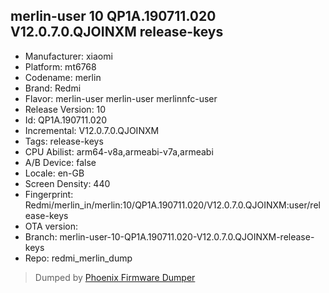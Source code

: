 ## merlin-user 10 QP1A.190711.020 V12.0.7.0.QJOINXM release-keys
- Manufacturer: xiaomi
- Platform: mt6768
- Codename: merlin
- Brand: Redmi
- Flavor: merlin-user
merlin-user
merlinnfc-user
- Release Version: 10
- Id: QP1A.190711.020
- Incremental: V12.0.7.0.QJOINXM
- Tags: release-keys
- CPU Abilist: arm64-v8a,armeabi-v7a,armeabi
- A/B Device: false
- Locale: en-GB
- Screen Density: 440
- Fingerprint: Redmi/merlin_in/merlin:10/QP1A.190711.020/V12.0.7.0.QJOINXM:user/release-keys
- OTA version: 
- Branch: merlin-user-10-QP1A.190711.020-V12.0.7.0.QJOINXM-release-keys
- Repo: redmi_merlin_dump


>Dumped by [Phoenix Firmware Dumper](https://github.com/DroidDumps/phoenix_firmware_dumper)
